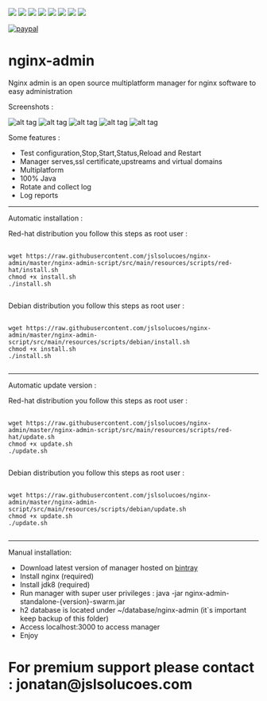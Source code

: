 [![][travis img]][travis]
[![][license img]][license]
[![][sonar img]][sonar]
[![][bugs img]][bugs]
[![][coverage img]][coverage]
[![][lines img]][lines]
[![][vulnerabilities img]][vulnerabilities]
[![][code_smells img]][code_smells]

[travis]:https://travis-ci.org/jslsolucoes/nginx-admin
[travis img]:https://travis-ci.org/jslsolucoes/nginx-admin.svg?branch=master

[license]:LICENSE
[license img]:https://img.shields.io/badge/License-Apache%202-blue.svg

[sonar]:https://sonarqube.com/dashboard/index/com.jslsolucoes:nginx-admin:develop
[sonar img]:https://sonarqube.com/api/badges/gate?key=com.jslsolucoes:nginx-admin:develop

[bugs]:https://sonarqube.com/dashboard/index/com.jslsolucoes:nginx-admin:develop
[bugs img]:https://sonarqube.com/api/badges/measure?key=com.jslsolucoes:nginx-admin:develop&metric=bugs

[coverage]:https://sonarqube.com/dashboard/index/com.jslsolucoes:nginx-admin:develop
[coverage img]:https://sonarqube.com/api/badges/measure?key=com.jslsolucoes:nginx-admin:develop&metric=coverage

[bugs]:https://sonarqube.com/dashboard/index/com.jslsolucoes:nginx-admin:develop
[bugs img]:https://sonarqube.com/api/badges/measure?key=com.jslsolucoes:nginx-admin:develop&metric=bugs

[lines]:https://sonarqube.com/dashboard/index/com.jslsolucoes:nginx-admin:develop
[lines img]:https://sonarqube.com/api/badges/measure?key=com.jslsolucoes:nginx-admin:develop&metric=lines

[vulnerabilities]:https://sonarqube.com/dashboard/index/com.jslsolucoes:nginx-admin:develop
[vulnerabilities img]:https://sonarqube.com/api/badges/measure?key=com.jslsolucoes:nginx-admin:develop&metric=vulnerabilities

[code_smells]:https://sonarqube.com/dashboard/index/com.jslsolucoes:nginx-admin:develop
[code_smells img]:https://sonarqube.com/api/badges/measure?key=com.jslsolucoes:nginx-admin:develop&metric=code_smells

[![paypal](https://www.paypalobjects.com/en_US/i/btn/btn_donateCC_LG.gif)](PE25DPU3CNFH4)


# nginx-admin
Nginx admin is an open source multiplatform manager for nginx software to easy administration 

Screenshots : 

![alt tag](https://github.com/jslsolucoes/nginx-admin/blob/master/nginx-admin-ui-screenshot/screenshot1.png)
![alt tag](https://github.com/jslsolucoes/nginx-admin/blob/master/nginx-admin-ui-screenshot/screenshot2.png)
![alt tag](https://github.com/jslsolucoes/nginx-admin/blob/master/nginx-admin-ui-screenshot/screenshot3.png)
![alt tag](https://github.com/jslsolucoes/nginx-admin/blob/master/nginx-admin-ui-screenshot/screenshot4.png)
![alt tag](https://github.com/jslsolucoes/nginx-admin/blob/master/nginx-admin-ui-screenshot/screenshot5.png)

 
Some features :
<ul>
	<li>Test configuration,Stop,Start,Status,Reload and Restart</li>
	<li>Manager serves,ssl certificate,upstreams and virtual domains</li>
	<li>Multiplatform</li>
	<li>100% Java</li>
	<li>Rotate and collect log</li>
	<li>Log reports</li>
</ul>


<hr/>
Automatic installation :

Red-hat distribution you follow this steps as root user : 
<pre>
	<code>
wget https://raw.githubusercontent.com/jslsolucoes/nginx-admin/master/nginx-admin-script/src/main/resources/scripts/red-hat/install.sh
chmod +x install.sh
./install.sh 
	</code>
</pre>


Debian distribution you follow this steps as root user : 
<pre>
	<code>
wget https://raw.githubusercontent.com/jslsolucoes/nginx-admin/master/nginx-admin-script/src/main/resources/scripts/debian/install.sh
chmod +x install.sh
./install.sh 
	</code>
</pre>

<hr/>
Automatic update version :

Red-hat distribution you follow this steps as root user : 
<pre>
	<code>
wget https://raw.githubusercontent.com/jslsolucoes/nginx-admin/master/nginx-admin-script/src/main/resources/scripts/red-hat/update.sh
chmod +x update.sh
./update.sh 
	</code>
</pre>

Debian distribution you follow this steps as root user : 
<pre>
	<code>
wget https://raw.githubusercontent.com/jslsolucoes/nginx-admin/master/nginx-admin-script/src/main/resources/scripts/debian/update.sh
chmod +x update.sh
./update.sh 
	</code>
</pre>

<hr/>
Manual installation: 

* Download latest version of manager hosted on <a href='https://bintray.com/jslsolucoes/nginx-admin/com.jslsolucoes.nginx.admin/'>bintray</a> 
* Install nginx (required)
* Install jdk8 (required)
* Run manager with super user privileges : java -jar nginx-admin-standalone-{version}-swarm.jar
* h2 database is located under ~/database/nginx-admin (it`s important keep backup of this folder)
* Access localhost:3000 to access manager
* Enjoy

<h1>For premium support please contact : jonatan@jslsolucoes.com</h2>


